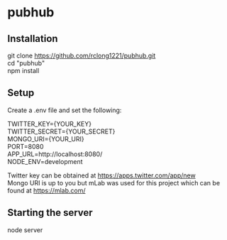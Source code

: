 # pubhub  

## Installation

git clone https://github.com/rclong1221/pubhub.git  
cd "pubhub"  
npm install  

## Setup
Create a .env file and set the following:  

TWITTER_KEY={YOUR_KEY}  
TWITTER_SECRET={YOUR_SECRET}  
MONGO_URI={YOUR_URI}  
PORT=8080  
APP_URL=http://localhost:8080/  
NODE_ENV=development  

Twitter key can be obtained at https://apps.twitter.com/app/new  
Mongo URI is up to you but mLab was used for this project which can be found at https://mlab.com/  

## Starting the server
node server  
